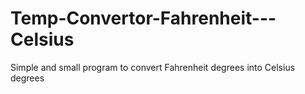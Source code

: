 # Temp-Convertor-Fahrenheit---Celsius
Simple and small program to convert Fahrenheit degrees into Celsius degrees
